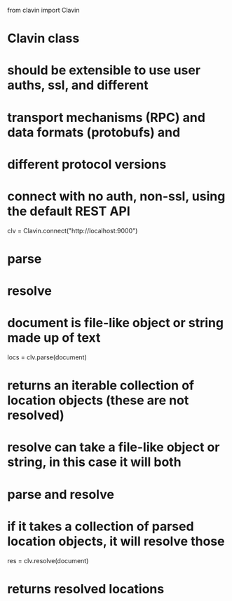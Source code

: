 from clavin import Clavin

# Clavin class  
# should be extensible to use user auths, ssl, and different 
# transport mechanisms (RPC) and data formats (protobufs) and
# different protocol versions

# connect with no auth, non-ssl, using the default REST API 
clv = Clavin.connect("http://localhost:9000") 


# parse  
# resolve 

# document is file-like object or string made up of text  
locs = clv.parse(document) 
# returns an iterable collection of location objects (these are not resolved)

# resolve can take a file-like object or string, in this case it will both 
# parse and resolve 
# if it takes a collection of parsed location objects, it will resolve those 
res = clv.resolve(document) 

# returns resolved locations















